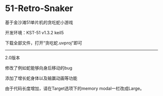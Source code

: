 # 51-Retro-Snaker
基于金沙滩51单片机的贪吃蛇小游戏

开发环境：KST-51 v1.3.2  keil5

下载全部文件，打开“贪吃蛇.uvproj”即可

*****************************************

2.0版本

修改了例如蛇能够向身后移动的bug

添加了增长蛇身体以及输赢动画等功能

由于代码长度增加，请在Target选项下的memory modal一栏改成Large。
